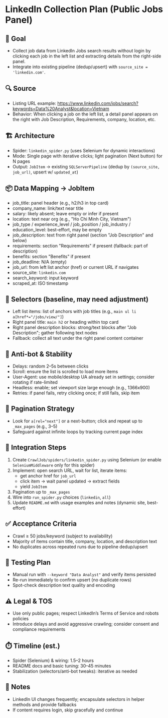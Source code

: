 # LinkedIn Collection Plan (Public Jobs Panel)

## 🎯 Goal
- Collect job data from LinkedIn Jobs search results without login by clicking each job in the left list and extracting details from the right-side panel.
- Integrate into existing pipeline (dedup/upsert) with `source_site = 'linkedin.com'`.

## 🔍 Source
- Listing URL example: https://www.linkedin.com/jobs/search?keywords=Data%20Analyst&location=Vietnam
- Behavior: When clicking a job on the left list, a detail panel appears on the right with Job Description, Requirements, company, location, etc.

## 🏗️ Architecture
- Spider: `linkedin_spider.py` (uses Selenium for dynamic interactions)
- Mode: Single page with iterative clicks; light pagination (Next button) for N pages
- Output: `JobItem` → existing `SQLServerPipeline` (dedup by `(source_site, job_url)`, upsert w/ `updated_at`)

## 📦 Data Mapping → JobItem
- job_title: panel header (e.g., h2/h3 in top card)
- company_name: link/text near title
- salary: likely absent; leave empty or infer if present
- location: text near org (e.g., "Ho Chi Minh City, Vietnam")
- job_type / experience_level / job_position / job_industry / education_level: best-effort, may be empty
- job_description: text from right panel (section "Job Description" and below)
- requirements: section "Requirements" if present (fallback: part of description)
- benefits: section "Benefits" if present
- job_deadline: N/A (empty)
- job_url: from left list anchor (href) or current URL if navigates
- source_site: `linkedin.com`
- search_keyword: input keyword
- scraped_at: ISO timestamp

## 🧭 Selectors (baseline, may need adjustment)
- Left list items: list of anchors with job titles (e.g., `main ul li a[href*="/jobs/view/"]`)
- Right panel title: `main h2` or heading within top card
- Right panel description blocks: strong/text blocks after "Job Description"; gather following text nodes
- Fallback: collect all text under the right panel content container

## 🦾 Anti-bot & Stability
- Delays: random 2–5s between clicks
- Scroll: ensure the list is scrolled to load more items
- User-Agent: use mobile/desktop UA already set in settings; consider rotating if rate-limited
- Headless: enable; set viewport size large enough (e.g., 1366x900)
- Retries: if panel fails, retry clicking once; if still fails, skip item

## 🔁 Pagination Strategy
- Look for `a[rel="next"]` or a next-button; click and repeat up to `_max_pages` (e.g., 3–5)
- Safeguard against infinite loops by tracking current page index

## 🔌 Integration Steps
1) Create `CrawlJob/spiders/linkedin_spider.py` using Selenium (or enable `SeleniumMiddleware` only for this spider)
2) Implement: open search URL, wait for list, iterate items:
   - get anchor href for `job_url`
   - click item → wait panel updated → extract fields
   - yield `JobItem`
3) Pagination up to `_max_pages`
4) Wire into `run_spider.py` choices (`linkedin`, `all`)
5) Update `README.md` with usage examples and notes (dynamic site, best-effort)

## ✅ Acceptance Criteria
- Crawl ≥ 50 jobs/keyword (subject to availability)
- Majority of items contain title, company, location, and description text
- No duplicates across repeated runs due to pipeline dedup/upsert

## 🧪 Testing Plan
- Manual run with `--keyword "Data Analyst"` and verify items persisted
- Re-run immediately to confirm upsert (no duplicate rows)
- Spot-check description text quality and encoding

## ⚠️ Legal & TOS
- Use only public pages; respect LinkedIn’s Terms of Service and robots policies
- Introduce delays and avoid aggressive crawling; consider consent and compliance requirements

## ⏱️ Timeline (est.)
- Spider (Selenium) & wiring: 1.5–2 hours
- README docs and basic tuning: 30–45 minutes
- Stabilization (selectors/anti-bot tweaks): iterative as needed

## 📌 Notes
- LinkedIn UI changes frequently; encapsulate selectors in helper methods and provide fallbacks
- If content requires login, skip gracefully and continue
